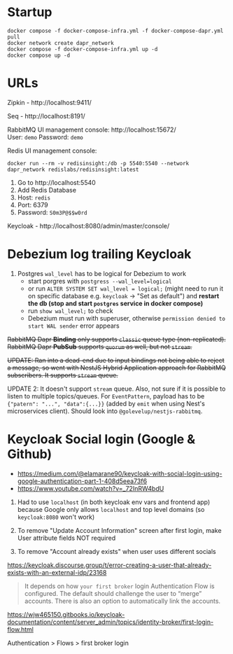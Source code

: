 # Startup

```
docker compose -f docker-compose-infra.yml -f docker-compose-dapr.yml pull
docker network create dapr_network
docker compose -f docker-compose-infra.yml up -d
docker compose up -d
```

# URLs

Zipkin - http://localhost:9411/

Seq - http://localhost:8191/

RabbitMQ UI management console: http://localhost:15672/  
User: `demo`
Password: `demo`

Redis UI management console:

```
docker run --rm -v redisinsight:/db -p 5540:5540 --network dapr_network redislabs/redisinsight:latest
```

1. Go to http://localhost:5540
2. Add Redis Database
3. Host: `redis`
4. Port: 6379
5. Password: `S0m3P@$$w0rd`

Keycloak - http://localhost:8080/admin/master/console/

# Debezium log trailing Keycloak

1. Postgres `wal_level` has to be logical for Debezium to work
   - start porgres with `postgress --wal_level=logical`
   - or run `ALTER SYSTEM SET wal_level = logical;` (might need to run it on specific database e.g. `keycloak` -> "Set as default") and **restart the db (stop and start `postgres` service in docker compose)**
   - run `show wal_level;` to check
   - Debezium must run with superuser, otherwise `permission denied to start WAL sender` error appears

~~RabbitMQ Dapr **Binding** only supports `classic` queue type (non-replicated). RabbitMQ Dapr **PubSub** supports `quorum` as well, but not `stream`.~~

~~UPDATE: Ran into a dead-end due to input bindings not being able to reject a message, so went with NestJS Hybrid Application approach for RabbitMQ subscribers. It supports `stream` queue.~~

UPDATE 2: It doesn't support `stream` queue. Also, not sure if it is possible to listen to multiple topics/queues. For `EventPattern`, payload has to be `{"patern": "...", "data":{...}}` (added by `emit` when using Nest's microservices client). Should look into `@golevelup/nestjs-rabbitmq`.

# Keycloak Social login (Google & Github)

- https://medium.com/@elamarane90/keycloak-with-social-login-using-google-authentication-part-1-408d5eea73f6
- https://www.youtube.com/watch?v=_72InRW4bdU

1. Had to use `localhost` (in both keycloak env vars and frontend app) because Google only allows `localhost` and top level domains (so `keycloak:8080` won't work)

2. To remove "Update Account Information" screen after first login, make User attribute fields NOT required

3. To remove "Account already exists" when user uses different socials

https://keycloak.discourse.group/t/error-creating-a-user-that-already-exists-with-an-external-idp/23168

> It depends on how `your first broker` login Authentication Flow is configured. The default should challenge the user to “merge” accounts. There is also an option to automatically link the accounts.

https://wjw465150.gitbooks.io/keycloak-documentation/content/server_admin/topics/identity-broker/first-login-flow.html

Authentication > Flows > first broker login
